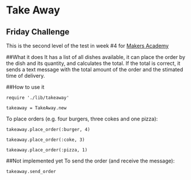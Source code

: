 Take Away
=========
Friday Challenge
---------
This is the second level of the test in week #4 for [Makers Academy](http://www.makersacademy.com)

##What it does
It has a list of all dishes available, it can place the order by the dish and its quantity, and calculates the total. If the total is correct, it sends a text message with the total amount of the order and the stimated time of delivery.

##How to use it

`require './lib/takeaway'`

`takeaway = TakeAway.new`

To place orders (e.g. four burgers, three cokes and one pizza):

`takeaway.place_order(:burger, 4)`

`takeaway.place_order(:coke, 3)`

`takeaway.place_order(:pizza, 1)`

##Not implemented yet
To send the order (and receive the message):

`takeaway.send_order`